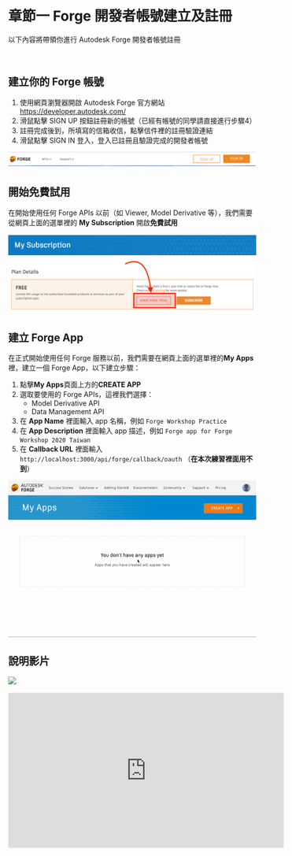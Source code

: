 # 章節一 Forge 開發者帳號建立及註冊

以下內容將帶領你進行 Autodesk Forge 開發者帳號註冊

<br/>

## 建立你的 Forge 帳號

1. 使用網頁瀏覽器開啟 Autodesk Forge 官方網站 https://developer.autodesk.com/
2. 滑鼠點擊 SIGN UP 按鈕註冊新的帳號（已經有帳號的同學請直接進行步驟4）
3. 註冊完成後到，所填寫的信箱收信，點擊信件裡的註冊驗證連結
4. 滑鼠點擊 SIGN IN 登入，登入已註冊且驗證完成的開發者帳號

![alt 首頁](img/dev_portal_home.png)

## 開始免費試用

在開始使用任何 Forge APIs 以前（如 Viewer, Model Derivative 等），我們需要從網頁上面的選單裡的 **My Subscription** 開啟**免費試用**

![alt START FREE TRIAL](img/activate_sub.png)

## 建立 Forge App

在正式開始使用任何 Forge  服務以前，我們需要在網頁上面的選單裡的**My Apps**裡，建立一個 Forge App，以下建立步驟：

1. 點擊**My Apps**頁面上方的**CREATE APP**
2. 選取要使用的 Forge APIs，這裡我們選擇：
   - Model Derivative API
   - Data Management API
3. 在 **App Name** 裡面輸入  app 名稱，例如 `Forge Workshop Practice`
4. 在 **App Description** 裡面輸入  app 描述，例如 `Forge app for Forge Workshop 2020 Taiwan`
5. 在  **Callback URL** 裡面輸入 `http://localhost:3000/api/forge/callback/oauth` （**在本次練習裡面用不到**）

![alt CREATE APP](img/create_app.gif)

## 說明影片

[![](http://img.youtube.com/vi/nStqkcQbHY0/0.jpg)](http://www.youtube.com/watch?v=nStqkcQbHY0 "1-Forge dev account registration")

<iframe width="560" height="315" src="https://www.youtube.com/embed/nStqkcQbHY0" frameborder="0" allow="accelerometer; autoplay; encrypted-media; gyroscope; picture-in-picture" allowfullscreen></iframe>